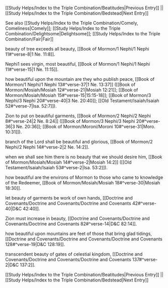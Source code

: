 [[Study Helps/Index to the Triple Combination/Beatitudes|Previous Entry]]  ||  [[Study Helps/Index to the Triple Combination/Bedstead|Next Entry]]

 See also [[Study Helps/Index to the Triple Combination/Comely, Comeliness|Comely]]; [[Study Helps/Index to the Triple Combination/Delightsome|Delightsome]]; [[Study Helps/Index to the Triple Combination/Fair|Fair]]

 beauty of tree exceeds all beauty, [[Book of Mormon/1 Nephi/1 Nephi 11#^verse-8|1 Ne. 11:8]].

 Nephi1 sees virgin, most beautiful, [[Book of Mormon/1 Nephi/1 Nephi 11#^verse-15|1 Ne. 11:15]].

 how beautiful upon the mountain are they who publish peace, [[Book of Mormon/1 Nephi/1 Nephi 13#^verse-37|1 Ne. 13:37]] ([[Book of Mormon/Mosiah/Mosiah 12#^verse-21|Mosiah 12:21]]; [[Book of Mormon/Mosiah/Mosiah 15#^verse-15|15:15-18]]; [[Book of Mormon/3 Nephi/3 Nephi 20#^verse-40|3 Ne. 20:40]]; [[Old Testament/Isaiah/Isaiah 52#^verse-7|Isa. 52:7]]).

 Zion to put on beautiful garments, [[Book of Mormon/2 Nephi/2 Nephi 8#^verse-24|2 Ne. 8:24]] ([[Book of Mormon/3 Nephi/3 Nephi 20#^verse-36|3 Ne. 20:36]]; [[Book of Mormon/Moroni/Moroni 10#^verse-31|Moro. 10:31]]).

 branch of the Lord shall be beautiful and glorious, [[Book of Mormon/2 Nephi/2 Nephi 14#^verse-2|2 Ne. 14:2]].

 when we shall see him there is no beauty that we should desire him, [[Book of Mormon/Mosiah/Mosiah 14#^verse-2|Mosiah 14:2]] ([[Old Testament/Isaiah/Isaiah 53#^verse-2|Isa. 53:2]]).

 how beautiful are the environs of Mormon to those who came to knowledge of the Redeemer, [[Book of Mormon/Mosiah/Mosiah 18#^verse-30|Mosiah 18:30]].

 let beauty of garments be work of own hands, [[Doctrine and Covenants/Doctrine and Covenants/Doctrine and Covenants 42#^verse-40|D&C 42:40]].

 Zion must increase in beauty, [[Doctrine and Covenants/Doctrine and Covenants/Doctrine and Covenants 82#^verse-14|D&C 82:14]].

 how beautiful upon mountains are feet of those that bring glad tidings, [[Doctrine and Covenants/Doctrine and Covenants/Doctrine and Covenants 128#^verse-19|D&C 128:19]].

 transcendent beauty of gates of celestial kingdom, [[Doctrine and Covenants/Doctrine and Covenants/Doctrine and Covenants 137#^verse-2|D&C 137:2]].

[[Study Helps/Index to the Triple Combination/Beatitudes|Previous Entry]]  ||  [[Study Helps/Index to the Triple Combination/Bedstead|Next Entry]]